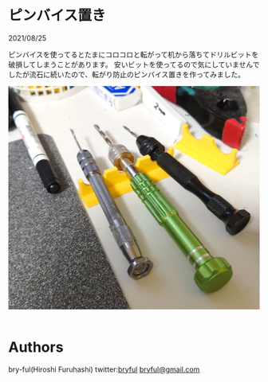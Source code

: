 ﻿# ピンバイス置き

2021/08/25<br>

ピンバイスを使ってるとたまにコロコロと転がって机から落ちてドリルビットを破損してしまうことがあります。
安いビットを使ってるので気にしていませんでしたが流石に続いたので、転がり防止のピンバイス置きを作ってみました。

![ピンバイス置き.JPG](ピンバイス置き.JPG)<br>
<br>


# Authors

bry-ful(Hiroshi Furuhashi)
twitter:[bryful](https://twitter.com/bryful)
bryful@gmail.com


